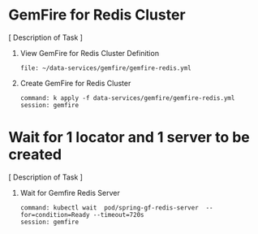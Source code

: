 # GemFire for Redis Cluster
[ Description of Task ]

1. View GemFire for Redis Cluster Definition

    ```editor:open-file
    file: ~/data-services/gemfire/gemfire-redis.yml
    ```
    
2. Create GemFire for Redis Cluster

    ```terminal:execute
    command: k apply -f data-services/gemfire/gemfire-redis.yml
    session: gemfire
    ```

# Wait for 1 locator and 1 server to be created
[ Description of Task ]


1. Wait for Gemfire Redis Server

    ```terminal:execute
    command: kubectl wait  pod/spring-gf-redis-server  --for=condition=Ready --timeout=720s
    session: gemfire
    ```

